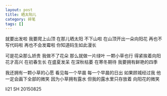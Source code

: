 ```yaml
---
layout: post
title: 晒太阳儿
category: 碎笔
tags: []
---
```


就要出发啦
我要爬上山顶 在那儿晒太阳
不下山啦
在山顶开出一朵向阳花
再也不写代码啦
再也不会发霉啦
你知道码生如此漫长

可是花朵那么娇贵 我做不了花朵
那么就做一片绿叶 一颗小草也行
得紧挨着向阳花才高兴
在初春生长 在盛夏发呆 在深秋枯萎 在寒冬期待
我要拥有鲜艳的四季

我还拥有一颗小草的心愿
看见每一个早晨
每一个早晨的日出
如果顾城经过我 他一定会画下全部的微笑
因为小草拥有露水
但我的露水里只存放着
向阳花的微笑

li21    SH    20150825
